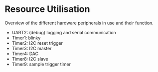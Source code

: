 # Resource Utilisation

Overview of the different hardware peripherals in use and their function.

- UART2: (debug) logging and serial communication
- Timer1: blinky
- Timer2: I2C reset trigger
- Timer3: I2C master
- Timer4: DAC
- Timer8: I2C slave
- Timer9: sample trigger timer